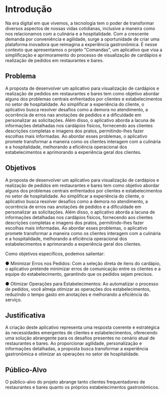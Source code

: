 # Introdução

Na era digital em que vivemos, a tecnologia tem o poder de transformar diversos aspectos de nossas vidas cotidianas, inclusive a maneira como nos relacionamos com a culinária e a hospitalidade. Com a crescente demanda por conveniência e agilidade, surge a oportunidade de criar uma plataforma inovadora que reimagina a experiência gastronômica. É nesse contexto que apresentamos o projeto "Comandas", um aplicativo que visa a simplificação e aprimoramento do processo de visualização de cardápios e realização de pedidos em restaurantes e bares.

## Problema

A proposta de desenvolver um aplicativo para visualização de cardápios e realização de pedidos em restaurantes e bares tem como objetivo abordar alguns dos problemas centrais enfrentados por clientes e estabelecimentos no setor de hospitalidade. Ao simplificar a experiência do cliente, o aplicativo busca resolver desafios como a demora no atendimento, a ocorrência de erros nas anotações de pedidos e a dificuldade em personalizar as solicitações. Além disso, o aplicativo aborda a lacuna de informações detalhadas nos cardápios físicos, fornecendo aos clientes descrições completas e imagens dos pratos, permitindo-lhes fazer escolhas mais informadas. Ao abordar esses problemas, o aplicativo promete transformar a maneira como os clientes interagem com a culinária e a hospitalidade, melhorando a eficiência operacional dos estabelecimentos e aprimorando a experiência geral dos clientes.

## Objetivos

A proposta de desenvolver um aplicativo para visualização de cardápios e realização de pedidos em restaurantes e bares tem como objetivo abordar alguns dos problemas centrais enfrentados por clientes e estabelecimentos no setor de hospitalidade. Ao simplificar a experiência do cliente, o aplicativo busca resolver desafios como a demora no atendimento, a ocorrência de erros nas anotações de pedidos e a dificuldade em personalizar as solicitações. Além disso, o aplicativo aborda a lacuna de informações detalhadas nos cardápios físicos, fornecendo aos clientes descrições completas e imagens dos pratos, permitindo-lhes fazer escolhas mais informadas. Ao abordar esses problemas, o aplicativo promete transformar a maneira como os clientes interagem com a culinária e a hospitalidade, melhorando a eficiência operacional dos estabelecimentos e aprimorando a experiência geral dos clientes.

Como objetivos específicos, podemos salientar:

● Minimizar Erros nos Pedidos: Com a seleção direta de itens do cardápio, o aplicativo pretende minimizar erros de comunicação entre os clientes e a equipe do estabelecimento, garantindo que os pedidos sejam precisos.

● Otimizar Operações para Estabelecimentos: Ao automatizar o processo de pedidos, você almeja otimizar as operações dos estabelecimentos, reduzindo o tempo gasto em anotações e melhorando a eficiência do serviço.


## Justificativa

A criação deste aplicativo representa uma resposta coerente e estratégica às necessidades emergentes de clientes e estabelecimentos, oferecendo uma solução abrangente para os desafios presentes no cenário atual de restaurantes e bares. Ao proporcionar agilidade, personalização e informações detalhadas, a proposta busca transformar a experiência gastronômica e otimizar as operações no setor de hospitalidade.

## Público-Alvo

O público-alvo do projeto abrange tanto clientes frequentadores de restaurantes e bares quanto os próprios estabelecimentos gastronômicos. 
